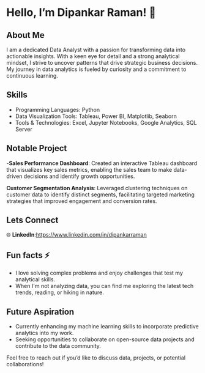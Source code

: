 # **Hello, I’m Dipankar Raman! 👋**
 
## **About Me**
 
 I am a dedicated Data Analyst with a passion for transforming data into actionable insights. With a keen eye for detail and a strong analytical mindset, I strive to uncover patterns that drive strategic business 
 decisions. My journey in data analytics is fueled by curiosity and a commitment to continuous learning.
 
## **Skills**
- Programming Languages: Python
-  Data Visualization Tools: Tableau, Power BI, Matplotlib, Seaborn
- Tools & Technologies: Excel, Jupyter Notebooks, Google Analytics, SQL Server

## **Notable Project**
-**Sales Performance Dashboard**: Created an interactive Tableau dashboard that visualizes key sales metrics, enabling the sales team to make data-driven decisions and identify growth opportunities.

**Customer Segmentation Analysis**: Leveraged clustering techniques on customer data to identify distinct segments, facilitating targeted marketing strategies that improved engagement and conversion rates.

## Lets Connect
🌐 **LinkedIn**:https://www.linkedin.com/in/dipankarraman

## Fun facts ⚡
- I love solving complex problems and enjoy challenges that test my analytical skills.
- When I'm not analyzing data, you can find me exploring the latest tech trends, reading, or hiking in nature.

## Future Aspiration
- Currently enhancing my machine learning skills to incorporate predictive analytics into my work.
- Seeking opportunities to collaborate on open-source data projects and contribute to the data community.

Feel free to reach out if you’d like to discuss data, projects, or potential collaborations!
<!---
DipankarRaman/DipankarRaman is a ✨ special ✨ repository because its `README.md` (this file) appears on your GitHub profile.
You can click the Preview link to take a look at your changes.
--->
